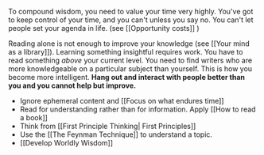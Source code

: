 To compound wisdom, you need to value your time very highly. You've got to keep control of your time, and you can't unless you say no. You can't let people set your agenda in life. (see [[Opportunity costs]] )

Reading alone is not enough to improve your knowledge (see [[Your mind as a library]]). Learning something insightful requires work. You have to read something *above* your current level. You need to find writers who are more knowledgeable on a particular subject than yourself. This is how you become more intelligent. **Hang out and interact with people better than you and you cannot help but improve.**


- Ignore ephemeral content and [[Focus on what endures time]]
- Read for understanding rather than for information. Apply [[How to read a book]]
- Think from [[First Principle Thinking| First Principles]]
- Use the [[The Feynman Technique]] to understand a topic.
- [[Develop Worldly Wisdom]]


